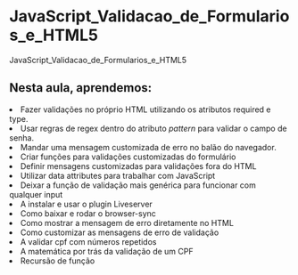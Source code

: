 # JavaScript_Validacao_de_Formularios_e_HTML5
JavaScript_Validacao_de_Formularios_e_HTML5



<H2>Nesta aula, aprendemos:</H2>

<li>Fazer validações no próprio HTML utilizando os atributos required e type.</li>

<li>Usar regras de regex dentro do atributo <i>pattern</i> para validar o campo de senha. </li>

<li>Mandar uma mensagem customizada de erro no balão do navegador.</li>

<li>Criar funções para validações customizadas do formulário</li>

<li>Definir mensagens customizadas para validações fora do HTML</li>

<li>Utilizar data attributes para trabalhar com JavaScript</li>

<li>Deixar a função de validação mais genérica para funcionar com qualquer input</li>

<li>A instalar e usar o plugin Liveserver</li>

<li>Como baixar e rodar o browser-sync</li>

<li>Como mostrar a mensagem de erro diretamente no HTML</li>

<li>Como customizar as mensagens de erro de validação</li>

<li>A validar cpf com números repetidos</li>

<li>A matemática por trás da validação de um CPF</li>

<li>Recursão de função</li>
